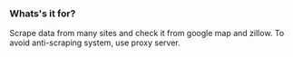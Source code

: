 ### Whats's it for?
Scrape data from many sites and check it from google map and zillow.
To avoid anti-scraping system, use proxy server.